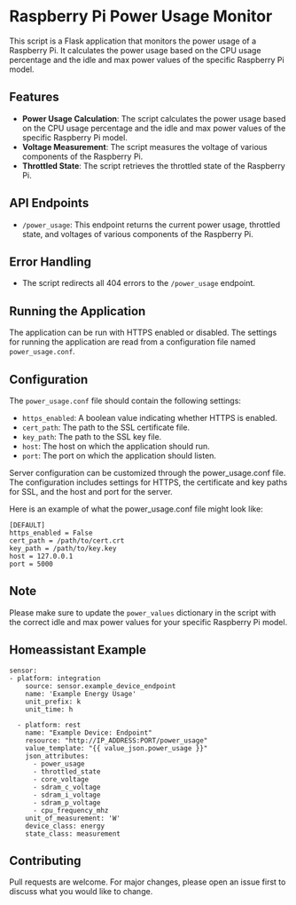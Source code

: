 # Raspberry Pi Power Usage Monitor

This script is a Flask application that monitors the power usage of a Raspberry Pi. It calculates the power usage based on the CPU usage percentage and the idle and max power values of the specific Raspberry Pi model.

## Features

- **Power Usage Calculation**: The script calculates the power usage based on the CPU usage percentage and the idle and max power values of the specific Raspberry Pi model.
- **Voltage Measurement**: The script measures the voltage of various components of the Raspberry Pi.
- **Throttled State**: The script retrieves the throttled state of the Raspberry Pi.

## API Endpoints

- `/power_usage`: This endpoint returns the current power usage, throttled state, and voltages of various components of the Raspberry Pi.

## Error Handling

- The script redirects all 404 errors to the `/power_usage` endpoint.

## Running the Application

The application can be run with HTTPS enabled or disabled. The settings for running the application are read from a configuration file named `power_usage.conf`.

## Configuration

The `power_usage.conf` file should contain the following settings:

- `https_enabled`: A boolean value indicating whether HTTPS is enabled.
- `cert_path`: The path to the SSL certificate file.
- `key_path`: The path to the SSL key file.
- `host`: The host on which the application should run.
- `port`: The port on which the application should listen.

Server configuration can be customized through the power_usage.conf file. The configuration includes settings for HTTPS, the certificate and key paths for SSL, and the host and port for the server.

Here is an example of what the power_usage.conf file might look like:

```
[DEFAULT]
https_enabled = False
cert_path = /path/to/cert.crt
key_path = /path/to/key.key
host = 127.0.0.1
port = 5000
```

## Note

Please make sure to update the `power_values` dictionary in the script with the correct idle and max power values for your specific Raspberry Pi model.

## Homeassistant Example

```
sensor:
- platform: integration
    source: sensor.example_device_endpoint
    name: 'Example Energy Usage'
    unit_prefix: k
    unit_time: h

  - platform: rest
    name: "Example Device: Endpoint"
    resource: "http://IP_ADDRESS:PORT/power_usage"
    value_template: "{{ value_json.power_usage }}"
    json_attributes:
      - power_usage
      - throttled_state
      - core_voltage
      - sdram_c_voltage
      - sdram_i_voltage
      - sdram_p_voltage
      - cpu_frequency_mhz
    unit_of_measurement: 'W'
    device_class: energy
    state_class: measurement

```

## Contributing

Pull requests are welcome. For major changes, please open an issue first to discuss what you would like to change.
